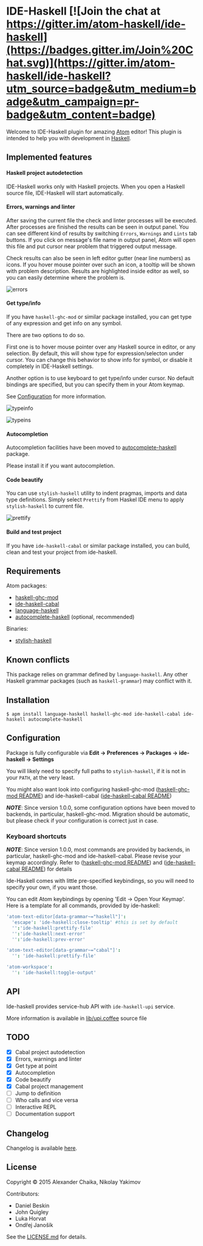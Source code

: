 # IDE-Haskell [![Join the chat at https://gitter.im/atom-haskell/ide-haskell](https://badges.gitter.im/Join%20Chat.svg)](https://gitter.im/atom-haskell/ide-haskell?utm_source=badge&utm_medium=badge&utm_campaign=pr-badge&utm_content=badge)

Welcome to IDE-Haskell plugin for amazing [Atom](http://atom.io) editor! This
plugin is intended to help you with development in
[Haskell](http://haskell.org).

## Implemented features

#### Haskell project autodetection

IDE-Haskell works only with Haskell projects. When you open a Haskell source file, IDE-Haskell will start automatically.

#### Errors, warnings and linter

After saving the current file the check and linter processes will be executed.
After processes are finished the results can be seen in output panel. You can
see different kind of results by switching `Errors`, `Warnings` and `Lints` tab
buttons. If you click on message's file name in output panel, Atom will open
this file and put cursor near problem that triggered output message.

Check results can also be seen in left editor gutter (near line numbers) as
icons. If you hover mouse pointer over such an icon, a tooltip will be shown
with problem description. Results are highlighted inside editor as well, so you
can easily determine where the problem is.


![errors](https://cloud.githubusercontent.com/assets/7275622/9705079/52b38f7c-54c1-11e5-9b23-6b932100e876.gif)

#### Get type/info

If you have `haskell-ghc-mod` or similar package installed, you can get type of any expression and get info on any symbol.

There are two options to do so.

First one is to hover mouse pointer over any Haskell source in editor, or any
selection. By default, this will show type for expression/selecton under cursor.
You can change this behavior to show info for symbol, or disable it completely
in IDE-Haskell settings.

Another option is to use keyboard to get type/info under cursor. No default
bindings are specified, but you can specify them in your Atom keymap.

See [Configuration](#configuration) for more information.

![typeinfo](https://cloud.githubusercontent.com/assets/7275622/9705082/52daa81e-54c1-11e5-88a8-99c8029eb14e.gif)

![typeins](https://cloud.githubusercontent.com/assets/7275622/9705080/52cd7e64-54c1-11e5-8ee3-120641da2f85.gif)

#### Autocompletion

Autocompletion facilities have been moved to
[autocomplete-haskell](https://atom.io/packages/autocomplete-haskell) package.

Please install it if you want autocompletion.

#### Code beautify

You can use `stylish-haskell` utility to indent pragmas, imports and data type
definitions. Simply select `Prettify` from Haskel IDE menu to apply
`stylish-haskell` to current file.

![prettify](https://cloud.githubusercontent.com/assets/7275622/9705081/52d97cf0-54c1-11e5-94f0-96f09e43ada3.gif)

#### Build and test project

If you have `ide-haskell-cabal` or similar package installed, you can build,
clean and test your project from ide-haskell.

## Requirements

Atom packages:
* [haskell-ghc-mod](https://atom.io/packages/haskell-ghc-mod)
* [ide-haskell-cabal](https://atom.io/packages/ide-haskell-cabal)
* [language-haskell](https://atom.io/packages/language-haskell)
* [autocomplete-haskell](https://atom.io/packages/autocomplete-haskell) (optional, recommended)

Binaries:
* [stylish-haskell](https://github.com/jaspervdj/stylish-haskell)


## Known conflicts

This package relies on grammar defined by `language-haskell`. Any other Haskell grammar packages (such as `haskell-grammar`) may conflict with it.

## Installation

```
$ apm install language-haskell haskell-ghc-mod ide-haskell-cabal ide-haskell autocomplete-haskell
```

## Configuration

Package is fully configurable via **Edit → Preferences → Packages → ide-haskell
→ Settings**

You will likely need to specify full paths to `stylish-haskell`, if it is not in
your `PATH`, at the very least.

You might also want look into configuring haskell-ghc-mod ([haskell-ghc-mod README](https://github.com/atom-haskell/haskell-ghc-mod#haskell-ghc-mod-atom-package)) and ide-haskell-cabal ([ide-haskell-cabal README](https://github.com/atom-haskell/ide-haskell-cabal#ide-haskell-cabal-package))

***NOTE***: Since version 1.0.0, some configuration options have been moved to
backends, in particular, haskell-ghc-mod. Migration should be automatic, but
please check if your configuration is correct just in case.

### Keyboard shortcuts

***NOTE***: Since version 1.0.0, most commands are provided by
backends, in particular, haskell-ghc-mod and ide-haskell-cabal. Please revise
your keymap accordingly. Refer to ([haskell-ghc-mod README](https://github.com/atom-haskell/haskell-ghc-mod#haskell-ghc-mod-atom-package)) and ([ide-haskell-cabal README](https://github.com/atom-haskell/ide-haskell-cabal#ide-haskell-cabal-package)) for details

Ide-Haskell comes with little pre-specified keybindings, so you will need to specify your own, if you want those.

You can edit Atom keybindings by opening 'Edit → Open Your Keymap'. Here is a template for all commands, provided by ide-haskell:

```cson
'atom-text-editor[data-grammar~="haskell"]':
  'escape': 'ide-haskell:close-tooltip' #this is set by default
  '':'ide-haskell:prettify-file'
  '':'ide-haskell:next-error'
  '':'ide-haskell:prev-error'

'atom-text-editor[data-grammar~="cabal"]':
  '': 'ide-haskell:prettify-file'

'atom-workspace':
  '': 'ide-haskell:toggle-output'
```

## API

Ide-haskell provides service-hub API with `ide-haskell-upi` service.

More information is available in [lib/upi.coffee][upi] source file

[upi]: https://github.com/atom-haskell/ide-haskell/blob/master/lib/upi.coffee

## TODO

- [x] Cabal project autodetection
- [x] Errors, warnings and linter
- [x] Get type at point
- [x] Autocompletion
- [x] Code beautify
- [x] Cabal project management
- [ ] Jump to definition
- [ ] Who calls and vice versa
- [ ] Interactive REPL
- [ ] Documentation support

## Changelog

Changelog is available [here][CHANGELOG].

## License

Copyright © 2015 Alexander Chaika, Nikolay Yakimov

Contributors:
* Daniel Beskin
* John Quigley
* Luka Horvat
* Ondřej Janošík

See the [LICENSE.md][LICENSE] for details.

[CHANGELOG]: https://github.com/atom-haskell/ide-haskell/blob/master/CHANGELOG.md
[LICENSE]: https://github.com/atom-haskell/ide-haskell/blob/master/LICENSE.md
